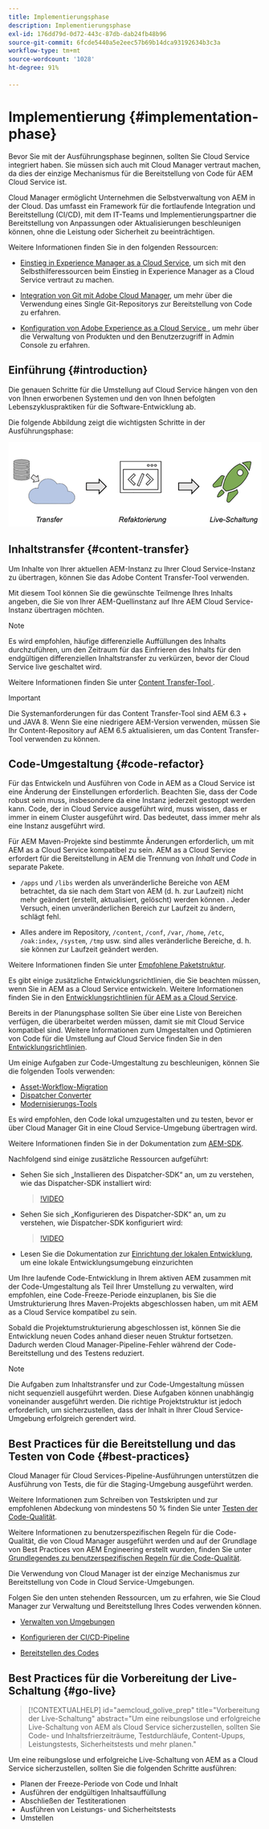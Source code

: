 ```yaml
---
title: Implementierungsphase
description: Implementierungsphase
exl-id: 176dd79d-0d72-443c-87db-dab24fb48b96
source-git-commit: 6fcde5440a5e2eec57b69b14dca93192634b3c3a
workflow-type: tm+mt
source-wordcount: '1028'
ht-degree: 91%

---
```


# Implementierung {#implementation-phase}

Bevor Sie mit der Ausführungsphase beginnen, sollten Sie Cloud Service integriert haben. Sie müssen sich auch mit Cloud Manager vertraut machen, da dies der einzige Mechanismus für die Bereitstellung von Code für AEM Cloud Service ist.

Cloud Manager ermöglicht Unternehmen die Selbstverwaltung von AEM in der Cloud. Das umfasst ein Framework für die fortlaufende Integration und Bereitstellung (CI/CD), mit dem IT-Teams und Implementierungspartner die Bereitstellung von Anpassungen oder Aktualisierungen beschleunigen können, ohne die Leistung oder Sicherheit zu beeinträchtigen.

Weitere Informationen finden Sie in den folgenden Ressourcen:

* [Einstieg in Experience Manager as a Cloud Service](https://experienceleague.adobe.com/docs/experience-manager-cloud-service/onboarding/home.html?lang=de), um sich mit den Selbsthilferessourcen beim Einstieg in Experience Manager as a Cloud Service vertraut zu machen.

* [Integration von Git mit Adobe Cloud Manager](https://experienceleague.adobe.com/docs/experience-manager-cloud-service/implementing/managing-code/integrating-with-git.html), um mehr über die Verwendung eines Single Git-Repositorys zur Bereitstellung von Code zu erfahren.

* [Konfiguration von Adobe Experience as a Cloud Service ](https://experienceleague.adobe.com/docs/experience-manager-cloud-service/security/ims-support.html#aem-configuration), um mehr über die Verwaltung von Produkten und den Benutzerzugriff in Admin Console zu erfahren.


## Einführung {#introduction}

Die genauen Schritte für die Umstellung auf Cloud Service hängen von den von Ihnen erworbenen Systemen und den von Ihnen befolgten Lebenszykluspraktiken für die Software-Entwicklung ab.

Die folgende Abbildung zeigt die wichtigsten Schritte in der Ausführungsphase:

![image](/help/move-to-cloud-service/assets/exec-image1.png)

## Inhaltstransfer {#content-transfer}

Um Inhalte von Ihrer aktuellen AEM-Instanz zu Ihrer Cloud Service-Instanz zu übertragen, können Sie das Adobe Content Transfer-Tool verwenden.

Mit diesem Tool können Sie die gewünschte Teilmenge Ihres Inhalts angeben, die Sie von Ihrer AEM-Quellinstanz auf Ihre AEM Cloud Service-Instanz übertragen möchten.

>[!NOTE]
>Es wird empfohlen, häufige differenzielle Auffüllungen des Inhalts durchzuführen, um den Zeitraum für das Einfrieren des Inhalts für den endgültigen differenziellen Inhaltstransfer zu verkürzen, bevor der Cloud Service live geschaltet wird.

Weitere Informationen finden Sie unter [Content Transfer-Tool ](/help/move-to-cloud-service/content-transfer-tool/overview-content-transfer-tool.md).

>[!IMPORTANT]
>Die Systemanforderungen für das Content Transfer-Tool sind AEM 6.3 + und JAVA 8. Wenn Sie eine niedrigere AEM-Version verwenden, müssen Sie Ihr Content-Repository auf AEM 6.5 aktualisieren, um das Content Transfer-Tool verwenden zu können.

## Code-Umgestaltung {#code-refactor}

Für das Entwickeln und Ausführen von Code in AEM as a Cloud Service ist eine Änderung der Einstellungen erforderlich. Beachten Sie, dass der Code robust sein muss, insbesondere da eine Instanz jederzeit gestoppt werden kann. Code, der in Cloud Service ausgeführt wird, muss wissen, dass er immer in einem Cluster ausgeführt wird. Das bedeutet, dass immer mehr als eine Instanz ausgeführt wird.

Für AEM Maven-Projekte sind bestimmte Änderungen erforderlich, um mit AEM as a Cloud Service kompatibel zu sein. AEM as a Cloud Service erfordert für die Bereitstellung in AEM die Trennung von *Inhalt* und *Code* in separate Pakete.

* `/apps` und `/libs` werden als unveränderliche Bereiche von AEM betrachtet, da sie nach dem Start von AEM (d. h. zur Laufzeit) nicht mehr geändert (erstellt, aktualisiert, gelöscht) werden können . Jeder Versuch, einen unveränderlichen Bereich zur Laufzeit zu ändern, schlägt fehl.

* Alles andere im Repository, `/content`, `/conf`, `/var`, `/home`, `/etc`, `/oak:index`, `/system`, `/tmp` usw. sind alles veränderliche Bereiche, d. h. sie können zur Laufzeit geändert werden.

Weitere Informationen finden Sie unter [Empfohlene Paketstruktur](https://experienceleague.adobe.com/docs/experience-manager-cloud-service/implementing/developing/aem-project-content-package-structure.html#recommended-package-structure).

Es gibt einige zusätzliche Entwicklungsrichtlinien, die Sie beachten müssen, wenn Sie in AEM as a Cloud Service entwickeln. Weitere Informationen finden Sie in den [Entwicklungsrichtlinien für AEM as a Cloud Service](https://experienceleague.adobe.com/docs/experience-manager-cloud-service/implementing/developing/development-guidelines.html?lang=de).

Bereits in der Planungsphase sollten Sie über eine Liste von Bereichen verfügen, die überarbeitet werden müssen, damit sie mit Cloud Service kompatibel sind. Weitere Informationen zum Umgestalten und Optimieren von Code für die Umstellung auf Cloud Service finden Sie in den [Entwicklungsrichtlinien](https://experienceleague.adobe.com/docs/experience-manager-cloud-service/implementing/developing/development-guidelines.html).

Um einige Aufgaben zur Code-Umgestaltung zu beschleunigen, können Sie die folgenden Tools verwenden:

* [Asset-Workflow-Migration](/help/move-to-cloud-service/moving-to-aem-assets/asset-workflow-migration-tool.md)
* [Dispatcher Converter](/help/move-to-cloud-service/refactoring-tools/dispatcher-transformation-utility-tools.md)
* [Modernisierungs-Tools](/help/move-to-cloud-service/refactoring-tools/aem-modernization-tools.md)

Es wird empfohlen, den Code lokal umzugestalten und zu testen, bevor er über Cloud Manager Git in eine Cloud Service-Umgebung übertragen wird.

Weitere Informationen finden Sie in der Dokumentation zum [AEM-SDK](https://experienceleague.adobe.com/docs/experience-manager-cloud-service/implementing/deploying/overview.html#aem-as-a-cloud-service-sdk).

Nachfolgend sind einige zusätzliche Ressourcen aufgeführt:

* Sehen Sie sich „Installieren des Dispatcher-SDK“ an, um zu verstehen, wie das Dispatcher-SDK installiert wird:

   >[!VIDEO](https://video.tv.adobe.com/v/30601)

* Sehen Sie sich „Konfigurieren des Dispatcher-SDK“ an, um zu verstehen, wie Dispatcher-SDK konfiguriert wird:

   >[!VIDEO](https://video.tv.adobe.com/v/30602)

* Lesen Sie die Dokumentation zur [Einrichtung der lokalen Entwicklung](https://experienceleague.adobe.com/docs/experience-manager-learn/cloud-service/local-development-environment-set-up/overview.html), um eine lokale Entwicklungsumgebung einzurichten


Um Ihre laufende Code-Entwicklung in Ihrem aktiven AEM zusammen mit der Code-Umgestaltung als Teil Ihrer Umstellung zu verwalten, wird empfohlen, eine Code-Freeze-Periode einzuplanen, bis Sie die Umstrukturierung Ihres Maven-Projekts abgeschlossen haben, um mit AEM as a Cloud Service kompatibel zu sein.

Sobald die Projektumstrukturierung abgeschlossen ist, können Sie die Entwicklung neuen Codes anhand dieser neuen Struktur fortsetzen. Dadurch werden Cloud Manager-Pipeline-Fehler während der Code-Bereitstellung und des Testens reduziert.

>[!NOTE]
>Die Aufgaben zum Inhaltstransfer und zur Code-Umgestaltung müssen nicht sequenziell ausgeführt werden. Diese Aufgaben können unabhängig voneinander ausgeführt werden. Die richtige Projektstruktur ist jedoch erforderlich, um sicherzustellen, dass der Inhalt in Ihrer Cloud Service-Umgebung erfolgreich gerendert wird.

## Best Practices für die Bereitstellung und das Testen von Code {#best-practices}

Cloud Manager für Cloud Services-Pipeline-Ausführungen unterstützen die Ausführung von Tests, die für die Staging-Umgebung ausgeführt werden.

Weitere Informationen zum Schreiben von Testskripten und zur empfohlenen Abdeckung von mindestens 50 % finden Sie unter [Testen der Code-Qualität](https://experienceleague.adobe.com/docs/experience-manager-cloud-service/implementing/developing/understand-test-results.html#code-quality-testing).

Weitere Informationen zu benutzerspezifischen Regeln für die Code-Qualität, die von Cloud Manager ausgeführt werden und auf der Grundlage von Best Practices von AEM Engineering erstellt wurden, finden Sie unter [Grundlegendes zu benutzerspezifischen Regeln für die Code-Qualität](https://experienceleague.adobe.com/docs/experience-manager-cloud-service/implementing/using-cloud-manager/custom-code-quality-rules.html?lang=de).

Die Verwendung von Cloud Manager ist der einzige Mechanismus zur Bereitstellung von Code in Cloud Service-Umgebungen.

Folgen Sie den unten stehenden Ressourcen, um zu erfahren, wie Sie Cloud Manager zur Verwaltung und Bereitstellung Ihres Codes verwenden können.

* [Verwalten von Umgebungen](https://experienceleague.adobe.com/docs/experience-manager-cloud-service/implementing/using-cloud-manager/manage-environments.html?lang=de)

* [Konfigurieren der CI/CD-Pipeline](https://experienceleague.adobe.com/docs/experience-manager-cloud-service/implementing/using-cloud-manager/configure-pipeline.html?lang=de)

* [Bereitstellen des Codes](https://experienceleague.adobe.com/docs/experience-manager-cloud-service/implementing/using-cloud-manager/deploy-code.html?lang=de)

## Best Practices für die Vorbereitung der Live-Schaltung {#go-live}

>[!CONTEXTUALHELP]
>id="aemcloud_golive_prep"
>title="Vorbereitung der Live-Schaltung"
>abstract="Um eine reibungslose und erfolgreiche Live-Schaltung von AEM als Cloud Service sicherzustellen, sollten Sie Code- und Inhaltsfrierzeiträume, Testdurchläufe, Content-Upups, Leistungstests, Sicherheitstests und mehr planen."

Um eine reibungslose und erfolgreiche Live-Schaltung von AEM as a Cloud Service sicherzustellen, sollten Sie die folgenden Schritte ausführen:

* Planen der Freeze-Periode von Code und Inhalt
* Ausführen der endgültigen Inhaltsauffüllung
* Abschließen der Testiterationen
* Ausführen von Leistungs- und Sicherheitstests
* Umstellen
